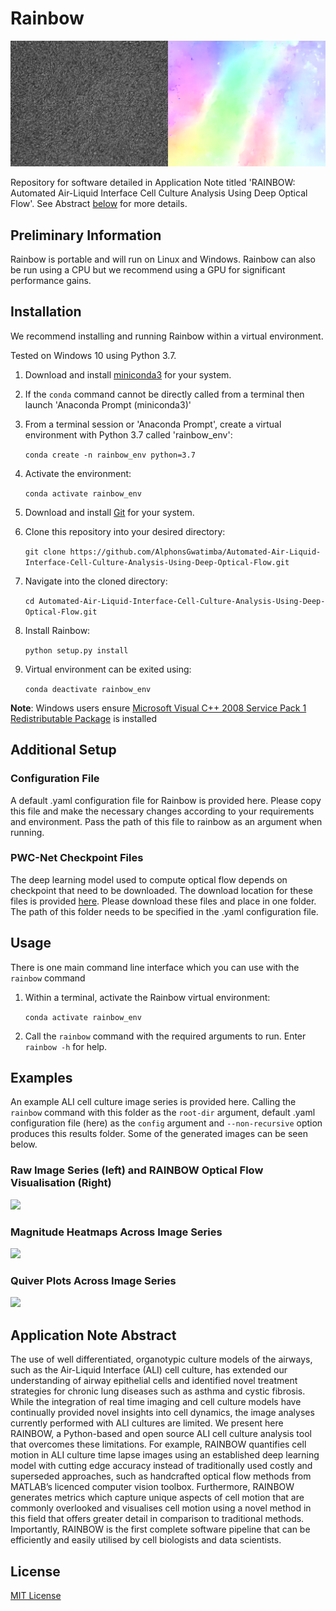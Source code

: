 # Rainbow

![](docs/images/banner_img.png?raw=true "Rainbow")

Repository for software detailed in Application Note titled 'RAINBOW: Automated Air-Liquid Interface Cell Culture Analysis Using Deep Optical Flow'. See Abstract [below](#application-note-abstract) for more details.

## Preliminary Information

Rainbow is portable and will run on Linux and Windows. Rainbow can also be run using a CPU but we recommend using a GPU for significant performance gains.

## Installation

We recommend installing and running Rainbow within a virtual environment.

Tested on Windows 10 using Python 3.7.

1. Download and install [miniconda3](https://docs.conda.io/en/latest/miniconda.html) for your system.
2. If the `conda` command cannot be directly called from a terminal then launch 'Anaconda Prompt (miniconda3)'
3. From a terminal session or 'Anaconda Prompt', create a virtual environment with Python 3.7 called 'rainbow_env':

    ```conda create -n rainbow_env python=3.7```

4. Activate the environment:

   ```conda activate rainbow_env```

5. Download and install [Git](https://git-scm.com/downloads) for your system.
6. Clone this repository into your desired directory:

   ```git clone https://github.com/AlphonsGwatimba/Automated-Air-Liquid-Interface-Cell-Culture-Analysis-Using-Deep-Optical-Flow.git```

7. Navigate into the cloned directory:

    ```cd Automated-Air-Liquid-Interface-Cell-Culture-Analysis-Using-Deep-Optical-Flow.git```
8. Install Rainbow:

   ```python setup.py install```
9. Virtual environment can be exited using:

    ```conda deactivate rainbow_env```


**Note**: Windows users ensure [Microsoft Visual C++ 2008 Service Pack 1 Redistributable Package](https://www.microsoft.com/en-US/download/details.aspx?id=26368) is installed


## Additional Setup

### Configuration File

A default .yaml configuration file for Rainbow is provided here. Please copy this file and make the necessary changes according to your requirements and environment. Pass the path of this file to rainbow as an argument when running.

### PWC-Net Checkpoint Files

The deep learning model used to compute optical flow depends on checkpoint that need to be downloaded. The download location for these files is provided [here](rainbow/optical_flow/checkpoints/pwc_net/pwcnet-lg-6-2-multisteps-chairsthingsmix/Checkpoint%20Files%20Download%20Location.txt). Please download these files and place in one folder. The path of this folder needs to be specified in the .yaml configuration file.
## Usage

There is one main command line interface which you can use with the ```rainbow``` command

1. Within a terminal, activate the Rainbow virtual environment:

   ```conda activate rainbow_env```

2. Call the `rainbow` command with the required arguments to run. Enter `rainbow -h` for help.

## Examples

An example ALI cell culture image series is provided here. Calling the `rainbow` command with this folder as the `root-dir` argument, default .yaml configuration file (here) as the `config` argument and `--non-recursive` option produces this results folder. Some of the generated images can be seen below.

### Raw Image Series (left) and RAINBOW Optical Flow Visualisation (Right)

<img src="docs/images/raw_vs_flow.gif"/>

### Magnitude Heatmaps Across Image Series

<img src="docs/images/heatmap.png" width="600"/>

### Quiver Plots Across Image Series

<img src="docs/images/quiver_plot.png?raw=true" width="600"/>

## Application Note Abstract <a name="application-note-abstract"></a>

The use of well differentiated, organotypic culture models of the airways, such as the Air-Liquid Interface (ALI) cell culture, has extended our understanding of airway epithelial cells and identified novel treatment strategies for chronic lung diseases such as asthma and cystic fibrosis. While the integration of real time imaging and cell culture models have continually provided novel insights into cell dynamics, the image analyses currently performed with ALI cultures are limited. We present here RAINBOW, a Python-based and open source ALI cell culture analysis tool that overcomes these limitations. For example, RAINBOW quantifies cell motion in ALI culture time lapse images using an established deep learning model with cutting edge accuracy instead of traditionally used costly and superseded approaches, such as handcrafted optical flow methods from MATLAB’s licenced computer vision toolbox. Furthermore, RAINBOW generates metrics which capture unique aspects of cell motion that are commonly overlooked and visualises cell motion using a novel method in this field that offers greater detail in comparison to traditional methods. Importantly, RAINBOW is the first complete software pipeline that can be efficiently and easily utilised by cell biologists and data scientists.


## License

[MIT License](LICENSE)
